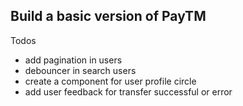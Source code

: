 
## Build a basic version of PayTM

Todos
- add pagination in users
- debouncer in search users
- create a component for user profile circle
- add user feedback for transfer successful or error